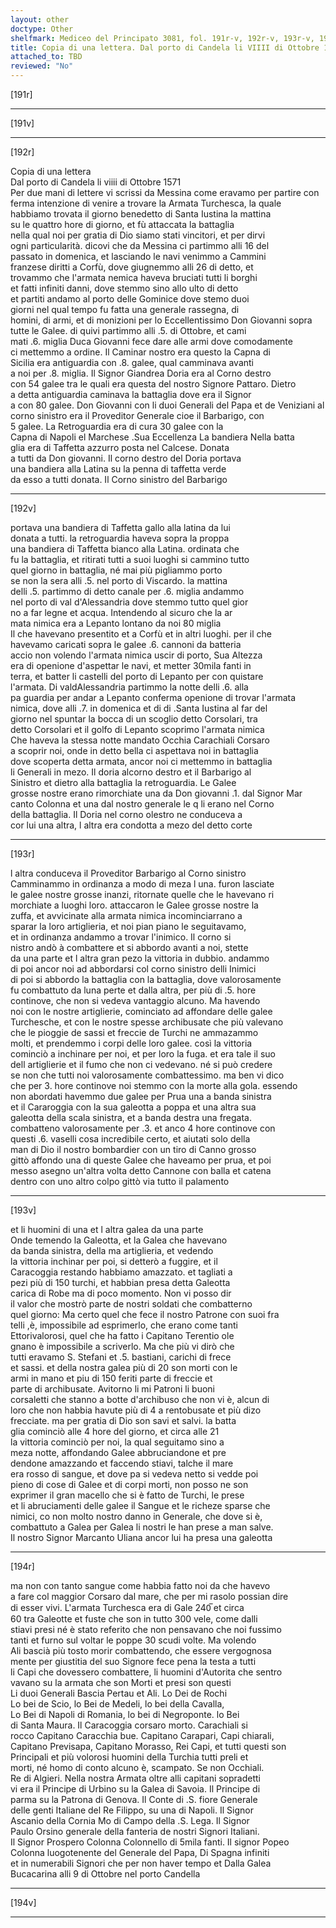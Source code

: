 ```yaml
---
layout: other
doctype: Other
shelfmark: Mediceo del Principato 3081, fol. 191r-v, 192r-v, 193r-v, 194r-v
title: Copia di una lettera. Dal porto di Candela li VIIII di Ottobre 1571
attached_to: TBD
reviewed: "No"
---
```


[191r]  
  
  
  
---  

[191v]  
  
  
  
---  

[192r]  
  
  
Copia di una lettera  
Dal porto di Candela li viiii di Ottobre 1571  
Per due mani di lettere vi scrissi da Messina come eravamo per partire con  
ferma intenzione di venire a trovare la Armata Turchesca, la quale  
habbiamo trovata il giorno benedetto di Santa Iustina la mattina  
su le quattro hore di giorno, et fù attaccata la battaglia  
nella qual noi per gratia di Dio siamo stati vincitori, et per dirvi  
ogni particularità. dicovi che da Messina ci partimmo alli 16 del  
passato in domenica, et lasciando le navi venimmo a Cammini  
franzese diritti a Corfù, dove giugnemmo alli 26 di detto, et  
trovammo che l'armata nemica haveva bruciati tutti li borghi  
et fatti infiniti danni, dove stemmo sino allo ulto di detto  
et partiti andamo al porto delle Gominice dove stemo duoi  
giorni nel qual tempo fu fatta una generale rassegna, di  
homini, di armi, et di monizioni per lo Eccellentissimo Don Giovanni sopra  
tutte le Galee. di quivi partimmo alli .5. di Ottobre, et cami  
mati .6. miglia Duca Giovanni fece dare alle armi dove comodamente  
ci mettemmo a ordine. Il Caminar nostro era questo la Capna di  
Sicilia era antiguardia con .8. galee, qual camminava avanti  
a noi per .8. miglia. Il Signor Giandrea Doria era al Corno destro  
con 54 galee tra le quali era questa del nostro Signore Pattaro. Dietro  
a detta antiguardia caminava la battaglia dove era il Signor  
a con 80 galee. Don Giovanni con li duoi Generali del Papa et de Veniziani al  
corno sinistro era il Proveditor Generale cioe il Barbarigo, con  
5 galee. La Retroguardia era di cura 30 galee con la  
Capna di Napoli el Marchese .Sua Eccellenza La bandiera Nella batta  
glia era di Taffetta azzurro posta nel Calcese. Donata  
a tutti da Don giovanni. Il corno destro del Doria portava  
una bandiera alla Latina su la penna di taffetta verde  
da esso a tutti donata. Il Corno sinistro del Barbarigo  
  
---  

[192v]  
  
  
portava una bandiera di Taffetta gallo alla latina da lui  
donata a tutti. la retroguardia haveva sopra la proppa  
una bandiera di Taffetta bianco alla Latina. ordinata che  
fu la battaglia, et ritirati tutti a suoi luoghi si cammino tutto  
quel giorno in battaglia, né mai più pigliammo porto  
se non la sera alli .5. nel porto di Viscardo. la mattina  
delli .5. partimmo di detto canale per .6. miglia andammo  
nel porto di val d'Alessandria dove stemmo tutto quel gior  
no a far legne et acqua. Intendendo al sicuro che la ar  
mata nimica era a Lepanto lontano da noi 80 miglia  
Il che havevano presentito et a Corfù et in altri luoghi. per il che  
havevamo caricati sopra le galee .6. cannoni da batteria  
accio non volendo l'armata nimica uscir di porto, Sua Altezza  
era di openione d'aspettar le navi, et metter 30mila fanti in  
terra, et batter li castelli del porto di Lepanto per con quistare  
l'armata. Di valdAlessandria partimmo la notte delli .6. alla  
pa guardia per andar a Lepanto conferma openione di trovar l'armata  
nimica, dove alli .7. in domenica et di di .Santa Iustina al far del  
giorno nel spuntar la bocca di un scoglio detto Corsolari, tra  
detto Corsolari et il golfo di Lepanto scoprimo l'armata nimica  
Che haveva la stessa notte mandato Occhia Carachiali Corsaro  
a scoprir noi, onde in detto bella ci aspettava noi in battaglia  
dove scoperta detta armata, ancor noi ci mettemmo in battaglia  
li Generali in mezo. Il doria alcorno destro et il Barbarigo al  
Sinistro et dietro alla battaglia la retroguardia. Le Galee  
grosse nostre erano rimorchiate una da Don giovanni .1. dal Signor Mar  
canto Colonna et una dal nostro generale le q li erano nel Corno  
della battaglia. Il Doria nel corno olestro ne conduceva a  
cor lui una altra, l altra era condotta a mezo del detto corte  
  
---  

[193r]  
  
  
l altra conduceva il Proveditor Barbarigo al Corno sinistro  
Camminammo in ordinanza a modo di meza l una. furon lasciate  
le galee nostre grosse inanzi, ritornate quelle che le havevano ri  
morchiate a luoghi loro. attaccaron le Galee grosse nostre la  
zuffa, et avvicinate alla armata nimica incominciarrano a  
sparar la loro artiglieria, et noi pian piano le seguitavamo,  
et in ordinanza andammo a trovar l'inimico. Il corno si  
nistro andò à combattere et si abbordo avanti a noi, stette  
da una parte et l altra gran pezo la vittoria in dubbio. andammo  
di poi ancor noi ad abbordarsi col corno sinistro delli Inimici  
di poi si abbordo la battaglia con la battaglia, dove valorosamente  
fu combattuto da luna perte et dalla altra, per più di .5. hore  
continove, che non si vedeva vantaggio alcuno. Ma havendo  
noi con le nostre artiglierie, cominciato ad affondare delle galee  
Turchesche, et con le nostre spesse archibusate che più valevano  
che le pioggie de sassi et freccie de Turchi ne ammazammo  
molti, et prendemmo i corpi delle loro galee. così la vittoria  
cominciò a inchinare per noi, et per loro la fuga. et era tale il suo  
dell artiglierie et il fumo che non ci vedevano. né si può credere  
se non che tutti noi valorosamente combattessimo. ma ben vi dico  
che per 3. hore continove noi stemmo con la morte alla gola. essendo  
non abordati havemmo due galee per Prua una a banda sinistra  
et il Cararoggia con la sua galeotta a poppa et una altra sua  
galeotta della scala sinistra, et a banda destra una fregata.  
combatteno valorosamente per .3. et anco 4 hore continove con  
questi .6. vaselli cosa incredibile certo, et aiutati solo della  
man di Dio il nostro bombardier con un tiro di Canno grosso  
gittò affondo una di queste Galee che haveamo per prua, et poi  
messo asegno un'altra volta detto Cannone con balla et catena  
dentro con uno altro colpo gittò via tutto il palamento  
  
---  

[193v]  
  
  
et li huomini di una et l altra galea da una parte  
Onde temendo la Galeotta, et la Galea che havevano  
da banda sinistra, della ma artiglieria, et vedendo  
la vittoria inchinar per poi, si detterò a fuggire, et il  
Caracoggia restando habbiamo amazzato. et tagliati a  
pezi più di 150 turchi, et habbian presa detta Galeotta  
carica di Robe ma di poco momento. Non vi posso dir  
il valor che mostrò parte de nostri soldati che combatterno  
quel giorno: Ma certo quel che fece il nostro Patrone con suoi fra  
telli ,è, impossibile ad esprimerlo, che erano come tanti  
Ettorivalorosi, quel che ha fatto i Capitano Terentio ole  
gnano è impossibile a scriverlo. Ma che più vi dirò che  
tutti eravamo S. Stefani et .5. bastiani, carichi di frece  
et sassi. et della nostra galea più di 20 son morti con le  
armi in mano et piu di 150 feriti parte di freccie et  
parte di archibusate. Avitorno li mi Patroni li buoni  
corsaletti che stanno a botte d'archibuso che non vi è, alcun di  
loro che non habbia havute più di 4 a rentobusate et più dizo  
frecciate. ma per gratia di Dio son savi et salvi. la batta  
glia cominciò alle 4 hore del giorno, et circa alle 21  
la vittoria cominciò per noi, la qual seguitamo sino a  
meza notte, affondando Galee abbruciandone et pre  
dendone amazzando et faccendo stiavi, talche il mare  
era rosso di sangue, et dove pa si vedeva netto si vedde poi  
pieno di cose di Galee et di corpi morti, non posso ne son  
exprimer il gran macello che si è fatto de Turchi, le prese  
et li abruciamenti delle galee il Sangue et le richeze sparse che  
nimici, co non molto nostro danno in Generale, che dove si è,  
combattuto a Galea per Galea li nostri le han prese a man salve.  
Il nostro Signor Marcanto Uliana ancor lui ha presa una galeotta  
  
---  

[194r]  
  
  
ma non con tanto sangue come habbia fatto noi da che havevo  
a fare col maggior Corsaro dal mare, che per mi rasolo possian dire  
di esser vivi. L'armata Turchesca era di Gale 240̅ et circa  
60 tra Galeotte et fuste che son in tutto 300 vele, come dalli  
stiavi presi né è stato referito che non pensavano che noi fussimo  
tanti et furno sul voltar le poppe 30 scudi volte. Ma volendo  
Ali bascià più tosto morir combattendo, che essere vergognosa  
mente per giustitia del suo Signore fece pena la testa a tutti  
li Capi che dovessero combattere, li huomini d'Autorita che sentro  
vavano su la armata che son Morti et presi son questi  
Li duoi Generali Bascia Pertau et Ali. Lo Dei de Rochi  
Lo bei de Scio, lo Bei de Medeli, lo bei della Cavalla,  
Lo Bei di Napoli di Romania, lo bei di Negroponte. lo Bei  
di Santa Maura. Il Caracoggia corsaro morto. Carachiali si  
rocco Capitano Caracchia bue. Capitano Carapari, Capi chiarali,  
Capitano Previsapa, Capitano Morasso, Rei Capi, et tutti questi son  
Principali et più volorosi huomini della Turchia tutti preli et  
morti, né homo di conto alcuno è, scampato. Se non Occhiali.  
Re di Algieri. Nella nostra Armata oltre alli capitani sopradetti  
vi era il Principe di Urbino su la Galea di Savoia. Il Principe di  
parma su la Patrona di Genova. Il Conte di .S. fiore Generale  
delle genti Italiane del Re Filippo, su una di Napoli. Il Signor  
Ascanio della Cornia Mo di Campo della .S. Lega. Il Signor  
Paulo Orsino generale della fanteria de nostri Signori Italiani.  
Il Signor Prospero Colonna Colonnello di 5mila fanti. Il signor Popeo  
Colonna luogotenente del Generale del Papa, Di Spagna infiniti  
et in numerabili Signori che per non haver tempo et Dalla Galea  
Bucacarina alli 9 di Ottobre nel porto Candella  
  
---  

[194v]  
  
  
  
---  

